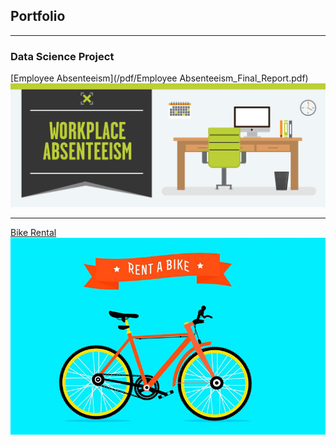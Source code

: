 ## Portfolio

---

### Data Science Project

[Employee Absenteeism](/pdf/Employee Absenteeism_Final_Report.pdf)
<img src="images/employee absenteeism.jpg?raw=true"/>

---
[Bike Rental](/pdf/Bike_Rental_Final_Report.pdf)
<img src="images/bike_rental.jpg?raw=true"/>


